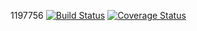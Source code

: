 1197756
[![Build Status](https://travis-ci.com/alicegibe/Assigment2.svg?branch=master)](https://travis-ci.com/alicegibe/Assigment2)
[![Coverage Status](https://coveralls.io/repos/github/alicegibe/Assigment2/badge.png?branch=master)](https://coveralls.io/github/alicegibe/Assigment2?branch=master)
